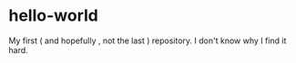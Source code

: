 # hello-world
My first ( and hopefully , not the last ) repository.
I don't know why I find it hard.
